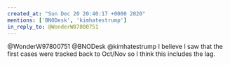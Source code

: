 ```yaml
---
created_at: "Sun Dec 20 20:40:17 +0000 2020"
mentions: ['BNODesk', 'kimhatestrump']
in_reply_to: @WonderW87800751
---
```


@WonderW97800751 @BNODesk @kimhatestrump I believe I saw that the first cases were tracked back to Oct/Nov so I think this includes the lag.